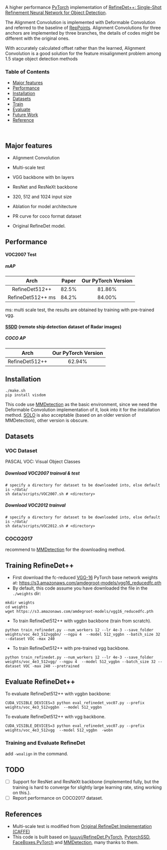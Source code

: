 A higher performance [PyTorch](http://pytorch.org/) implementation of [RefineDet++: Single-Shot Refinement Neural Network for Object Detection](http://www.cbsr.ia.ac.cn/users/sfzhang/files/TCSVT_RefineDet++.pdf ).

The Alignment Convolution is implemented with Deformable Convolution and referred to the baseline of [RepPoints](https://arxiv.org/pdf/1904.11490.pdf). Alignment Convolutions for three anchors are implemented by three branches, the details of codes might be different with the original ones.

With accurately calculated offset rather than the learned, Alignment Convolution is a good solution for the feature misalignment problem among 1.5 stage object detection methods

### Table of Contents
- <a href='#Majorfeatures'>Major features</a>
- <a href='#performance'>Performance</a>
- <a href='#installation'>Installation</a>
- <a href='#datasets'>Datasets</a>
- <a href='#training-refinedet'>Train</a>
- <a href='#evaluate'>Evaluate</a>
- <a href='#todo'>Future Work</a>
- <a href='#references'>Reference</a>

&nbsp;
&nbsp;
&nbsp;
&nbsp;

## Major features
* Alignment Convolution 

* Multi-scale test

* VGG backbone with bn layers

* ResNet and ResNeXt backbone

* 320, 512 and 1024 input size

* Ablation for model architecture

* PR curve for coco format dataset

* Original RefineDet model.

## Performance

#### VOC2007 Test

##### mAP 

| Arch | Paper | Our PyTorch Version |
|:-:|:-:|:-:|
| RefineDet512++ | 82.5% | 81.86% |
| RefineDet512++ ms | 84.2% | 84.00% |

ms: multi scale test, the results are obtained by training with pre-trained vgg.

#### [SSDD](https://github.com/HaoIrving/SSDD_coco.git) (remote ship detection dataset of Radar images)

##### COCO AP 

| Arch | Our PyTorch Version |
|:-:|:-:|
| RefineDet512++ | 62.94% | 

## Installation
```
./make.sh
pip install visdom
```
This code use [MMDetection](https://mmdetection.readthedocs.io/) as the basic environment, since we need the Deformable Convolution implementation of it, look into it for the installation method. [SOLO](https://github.com/WXinlong/SOLO.git) is also acceptable (based on an older version of MMDetection), other version is obscure.

## Datasets
### VOC Dataset
PASCAL VOC: Visual Object Classes

##### Download VOC2007 trainval & test
```Shell
# specify a directory for dataset to be downloaded into, else default is ~/data/
sh data/scripts/VOC2007.sh # <directory>
```
##### Download VOC2012 trainval
```Shell
# specify a directory for dataset to be downloaded into, else default is ~/data/
sh data/scripts/VOC2012.sh # <directory>
```
### COCO2017
recommend to [MMDetection](https://github.com/open-mmlab/mmdetection) for the downloading method.

## Training RefineDet++
- First download the fc-reduced [VGG-16](https://arxiv.org/abs/1409.1556) PyTorch base network weights at:              https://s3.amazonaws.com/amdegroot-models/vgg16_reducedfc.pth
- By default, this code assume you have downloaded the file in the `./weights` dir:

```Shell
mkdir weights
cd weights
wget https://s3.amazonaws.com/amdegroot-models/vgg16_reducedfc.pth
```

- To train RefineDet512++ with vggbn backbone (train from scratch).

```Shell
python train_refinedet.py --num_workers 12 --lr 4e-3 --save_folder weights/voc_4e3_512vggbn/ --ngpu 4  --model 512_vggbn --batch_size 32 --dataset VOC -max 240
```
- To train RefineDet512++ with pre-trained vgg backbone.
```
python train_refinedet.py --num_workers 12 --lr 4e-3 --save_folder weights/voc_4e3_512vgg/ --ngpu 4  --model 512_vggbn --batch_size 32 --dataset VOC -max 240 --pretrained
```

## Evaluate RefineDet++
To evaluate RefineDet512++ with vggbn backbone:

```Shell
CUDA_VISIBLE_DEVICES=3 python eval_refinedet_voc07.py --prefix weights/voc_4e3_512vggbn  --model 512_vggbn 
```
To evaluate RefineDet512++ with vgg backbone.
```
CUDA_VISIBLE_DEVICES=3 python eval_refinedet_voc07.py --prefix weights/voc_4e3_512vgg  --model 512_vggbn  -wobn
```
### Training and Evaluate RefineDet
add `-woalign` in the command.

## TODO
* [ ] Support for ResNet and ResNeXt backbone (implemented fully, but the training is hard to converge for slightly large learning rate, sting working on this.).
* [ ] Report performance on COCO2017 dataset.

## References
- Multi-scale test is modified from [Original RefineDet Implementation (CAFFE)](https://github.com/sfzhang15/RefineDet)
- This code is built based on [luuuyi/RefineDet.PyTorch](https://github.com/luuuyi/RefineDet.PyTorch), [PytorchSSD](https://github.com/lzx1413/PytorchSSD.git), [FaceBoxes.PyTorch](https://github.com/zisianw/FaceBoxes.PyTorch) and [MMDetection](https://github.com/open-mmlab/mmdetection), many thanks to them.

